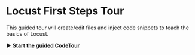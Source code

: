 # Locust First Steps Tour

This guided tour will create/edit files and inject code snippets to teach the basics of Locust.


[▶️ **Start the guided CodeTour**](command:locust.startBeginnerTour)
